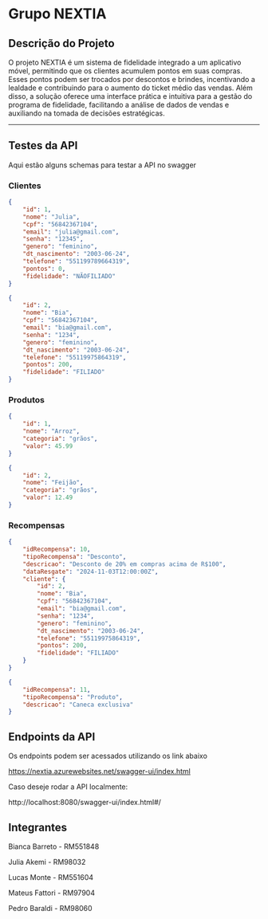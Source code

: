 # Grupo NEXTIA

## Descrição do Projeto

O projeto NEXTIA é um sistema de fidelidade integrado a um aplicativo móvel, permitindo que os clientes acumulem pontos em suas compras. Esses pontos podem ser trocados por descontos e brindes, incentivando a lealdade e contribuindo para o aumento do ticket médio das vendas. Além disso, a solução oferece uma interface prática e intuitiva para a gestão do programa de fidelidade, facilitando a análise de dados de vendas e auxiliando na tomada de decisões estratégicas.

---

## Testes da API

Aqui estão alguns schemas para testar a API no swagger

### Clientes

```json
{
    "id": 1,
    "nome": "Julia",
    "cpf": "56842367104",
    "email": "julia@gmail.com",
    "senha": "12345",
    "genero": "feminino",
    "dt_nascimento": "2003-06-24",
    "telefone": "551199789664319",
    "pontos": 0,
    "fidelidade": "NÃOFILIADO"
}
```

```json
{
    "id": 2,
    "nome": "Bia",
    "cpf": "56842367104",
    "email": "bia@gmail.com",
    "senha": "1234",
    "genero": "feminino",
    "dt_nascimento": "2003-06-24",
    "telefone": "55119975864319",
    "pontos": 200,
    "fidelidade": "FILIADO"
}
```

### Produtos
```json
{
    "id": 1,
    "nome": "Arroz",
    "categoria": "grãos",
    "valor": 45.99
}
```

```json
{
    "id": 2,
    "nome": "Feijão",
    "categoria": "grãos",
    "valor": 12.49
}
```


### Recompensas


```json
{
    "idRecompensa": 10,
    "tipoRecompensa": "Desconto",
    "descricao": "Desconto de 20% em compras acima de R$100",
    "dataResgate": "2024-11-03T12:00:00Z",
    "cliente": {
        "id": 2,
        "nome": "Bia",
        "cpf": "56842367104",
        "email": "bia@gmail.com",
        "senha": "1234",
        "genero": "feminino",
        "dt_nascimento": "2003-06-24",
        "telefone": "55119975864319",
        "pontos": 200,
        "fidelidade": "FILIADO"
    }
}
```

```json
{
    "idRecompensa": 11,
    "tipoRecompensa": "Produto",
    "descricao": "Caneca exclusiva"
}
```

## Endpoints da API

Os endpoints podem ser acessados utilizando os link abaixo

https://nextia.azurewebsites.net/swagger-ui/index.html

Caso deseje rodar a API localmente:

http://localhost:8080/swagger-ui/index.html#/

## Integrantes
Bianca Barreto - RM551848

Julia Akemi - RM98032

Lucas Monte - RM551604

Mateus Fattori - RM97904

Pedro Baraldi - RM98060


